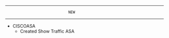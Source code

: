 --------------------------------------------------------------------------------
                                NEW
--------------------------------------------------------------------------------
* CISCOASA
    * Created Show Traffic ASA
